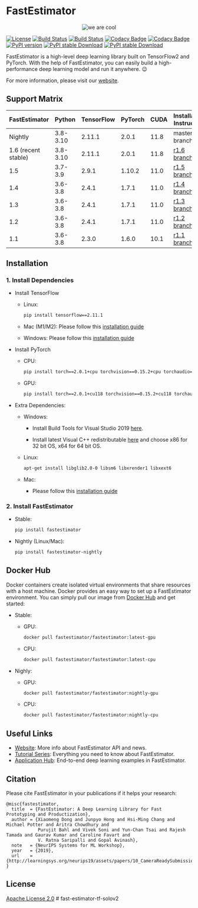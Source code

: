 # FastEstimator

<p align="center">
  <img src="https://github.com/fastestimator-util/fastestimator-misc/blob/master/resource/pictures/icon.png?raw=true" title="we are cool">
</p>

[![License](https://img.shields.io/badge/License-Apache_2.0-informational.svg)](LICENSE)
[![Build Status](http://jenkins.fastestimator.org:8080/buildStatus/icon?subject=PR-build&job=fastestimator%2Ffastestimator%2Fmaster)](http://jenkins.fastestimator.org:8080/job/fastestimator/job/fastestimator/job/master/)
[![Build Status](http://jenkins.fastestimator.org:8080/buildStatus/icon?subject=nightly-build&job=nightly)](http://jenkins.fastestimator.org:8080/job/nightly/)
[![Codacy Badge](https://app.codacy.com/project/badge/Grade/3a46ea86b8f04caab271f2a7bd6f4bd9)](https://www.codacy.com/gh/fastestimator/fastestimator/dashboard?utm_source=github.com&amp;utm_medium=referral&amp;utm_content=fastestimator/fastestimator&amp;utm_campaign=Badge_Grade)
[![Codacy Badge](https://app.codacy.com/project/badge/Coverage/3a46ea86b8f04caab271f2a7bd6f4bd9)](https://www.codacy.com/gh/fastestimator/fastestimator/dashboard?utm_source=github.com&utm_medium=referral&utm_content=fastestimator/fastestimator&utm_campaign=Badge_Coverage)
[![PyPI version](https://badge.fury.io/py/fastestimator.svg)](https://pypi.org/project/fastestimator/)
[![PyPI stable Download](https://img.shields.io/pypi/dm/fastestimator?label=stable%20downloads&color=16D1B4)](https://pypistats.org/packages/fastestimator)
[![PyPI stable Download](https://img.shields.io/pypi/dm/fastestimator-nightly?label=nightly%20downloads&color=16D1B4)](https://pypistats.org/packages/fastestimator-nightly)

FastEstimator is a high-level deep learning library built on TensorFlow2 and PyTorch. With the help of FastEstimator, you can easily build a high-performance deep learning model and run it anywhere. :wink:

For more information, please visit our [website](https://www.fastestimator.org/).

## Support Matrix

| FastEstimator  | Python | TensorFlow | PyTorch | CUDA |  Installation Instruction |
| -------------  | ------  | --------- | ------- | ---- | ----------- |
| Nightly  | 3.8-3.10  | 2.11.1 | 2.0.1 | 11.8 | master branch |
| 1.6 (recent stable) | 3.8-3.10  | 2.11.1 | 2.0.1 | 11.8 | [r1.6 branch](https://github.com/fastestimator/fastestimator/tree/r1.6) |
| 1.5  | 3.7-3.9  | 2.9.1 | 1.10.2 | 11.0 | [r1.5 branch](https://github.com/fastestimator/fastestimator/tree/r1.5) |
| 1.4  | 3.6-3.8  | 2.4.1 | 1.7.1 | 11.0 | [r1.4 branch](https://github.com/fastestimator/fastestimator/tree/r1.4) |
| 1.3  | 3.6-3.8  | 2.4.1 | 1.7.1 | 11.0 | [r1.3 branch](https://github.com/fastestimator/fastestimator/tree/r1.3) |
| 1.2  | 3.6-3.8  | 2.4.1 | 1.7.1 | 11.0 | [r1.2 branch](https://github.com/fastestimator/fastestimator/tree/r1.2) |
| 1.1  | 3.6-3.8  | 2.3.0 | 1.6.0 | 10.1 | [r1.1 branch](https://github.com/fastestimator/fastestimator/tree/r1.1) |

## Installation

### 1. Install Dependencies

* Install TensorFlow
  * Linux:

      ```bash
      pip install tensorflow==2.11.1
      ```

  * Mac (M1/M2):
        Please follow this [installation guide](https://github.com/fastestimator/fastestimator/blob/master/installation_docs/mac_installation.md)

  * Windows:
        Please follow this [installation guide](https://github.com/fastestimator/fastestimator/blob/master/installation_docs/tensorflow_windows_installation.md)

* Install PyTorch
  * CPU:

      ```bash
      pip install torch==2.0.1+cpu torchvision==0.15.2+cpu torchaudio==2.0.2+cpu -f https://download.pytorch.org/whl/cpu/torch_stable.html
      ```

  * GPU:

      ```bash
      pip install torch==2.0.1+cu118 torchvision==0.15.2+cu118 torchaudio==2.0.2+cu118 -f https://download.pytorch.org/whl/cu118/torch_stable.html
      ```

* Extra Dependencies:
  * Windows:
    * Install Build Tools for Visual Studio 2019 [here](https://visualstudio.microsoft.com/downloads/#build-tools-for-visual-studio-2019).

    * Install latest Visual C++ redistributable [here](https://support.microsoft.com/en-us/help/2977003/the-latest-supported-visual-c-downloads) and choose x86 for 32 bit OS, x64 for 64 bit OS.

  * Linux:

      ``` bash
      apt-get install libglib2.0-0 libsm6 libxrender1 libxext6
      ```

  * Mac:
    * Please follow this [installation guide](https://github.com/fastestimator/fastestimator/blob/master/installation_docs/mac_installation.md)

### 2. Install FastEstimator

* Stable:

    ``` bash
    pip install fastestimator
    ```

* Nightly (Linux/Mac):

    ``` bash
    pip install fastestimator-nightly
    ```

## Docker Hub

Docker containers create isolated virtual environments that share resources with a host machine. Docker provides an easy way to set up a FastEstimator environment. You can simply pull our image from [Docker Hub](https://hub.docker.com/r/fastestimator/fastestimator/tags) and get started:

* Stable:
  * GPU:

      ``` bash
      docker pull fastestimator/fastestimator:latest-gpu
      ```

  * CPU:

      ``` bash
      docker pull fastestimator/fastestimator:latest-cpu
      ```

* Nighly:
  * GPU:

      ``` bash
      docker pull fastestimator/fastestimator:nightly-gpu
      ```

  * CPU:

      ``` bash
      docker pull fastestimator/fastestimator:nightly-cpu
      ```

## Useful Links

* [Website](https://www.fastestimator.org): More info about FastEstimator API and news.
* [Tutorial Series](https://github.com/fastestimator/fastestimator/tree/master/tutorial): Everything you need to know about FastEstimator.
* [Application Hub](https://github.com/fastestimator/fastestimator/tree/master/apphub): End-to-end deep learning examples in FastEstimator.

## Citation

Please cite FastEstimator in your publications if it helps your research:

```
@misc{fastestimator,
  title  = {FastEstimator: A Deep Learning Library for Fast Prototyping and Productization},
  author = {Xiaomeng Dong and Junpyo Hong and Hsi-Ming Chang and Michael Potter and Aritra Chowdhury and
            Purujit Bahl and Vivek Soni and Yun-Chan Tsai and Rajesh Tamada and Gaurav Kumar and Caroline Favart and
            V. Ratna Saripalli and Gopal Avinash},
  note   = {NeurIPS Systems for ML Workshop},
  year   = {2019},
  url    = {http://learningsys.org/neurips19/assets/papers/10_CameraReadySubmission_FastEstimator_final_camera.pdf}
}
```

## License

[Apache License 2.0](https://github.com/fastestimator/fastestimator/blob/master/LICENSE)
#   f a s t - e s t i m a t o r - t f - s o l o v 2  
 